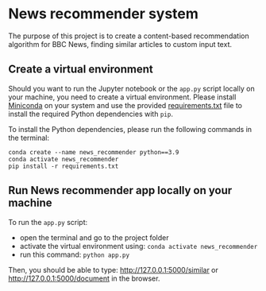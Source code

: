 # News recommender system

The purpose of this project is to create a content-based recommendation algorithm for BBC News, finding similar articles to custom input text.

## Create a virtual environment

Should you want to run the Jupyter notebook or the `app.py` script  locally on your machine, you need to create a virtual environment. Please install [Miniconda](https://docs.conda.io/en/latest/miniconda.html) on your system and use the provided [requirements.txt](https://github.com/pxydi/News_recommender_API/blob/main/requirements.txt) file to install the required Python dependencies with `pip`.

To install the Python dependencies, please run the following commands in the terminal:
```
conda create --name news_recommender python==3.9
conda activate news_recommender
pip install -r requirements.txt
```
## Run News recommender app locally on your machine

To run the `app.py` script:
* open the terminal and go to the project folder
* activate the virtual environment using: `conda activate news_recommender`
* run this command: `python app.py`

Then, you should be able to type: http://127.0.0.1:5000/similar or http://127.0.0.1:5000/document in the browser.
